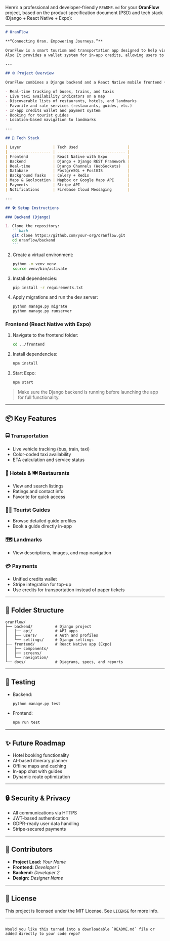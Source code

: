 Here’s a professional and developer-friendly `README.md` for your **OranFlow** project, based on the product specification document (PSD) and tech stack (Django + React Native + Expo):

---

````markdown
# OranFlow

**“Connecting Oran. Empowering Journeys.”**

OranFlow is a smart tourism and transportation app designed to help visitors and locals explore Oran with ease. The app offers real-time transport tracking, access to key services like restaurants, hotels, and guides, and a unified experience through a clean mobile interface.
Also It provides a wallet system for in-app credits, allowing users to pay for services seamlessly specially for any transportation mean which will get rid of the ticket based system (Coming feature).

---

## 🌐 Project Overview

OranFlow combines a Django backend and a React Native mobile frontend (via Expo) to provide:

- Real-time tracking of buses, trains, and taxis
- Live taxi availability indicators on a map
- Discoverable lists of restaurants, hotels, and landmarks
- Favorite and rate services (restaurants, guides, etc.)
- In-app credits wallet and payment system
- Booking for tourist guides
- Location-based navigation to landmarks

---

## 🧩 Tech Stack

| Layer              | Tech Used                      |
| ------------------ | ------------------------------ |
| Frontend           | React Native with Expo         |
| Backend            | Django + Django REST Framework |
| Real-time          | Django Channels (WebSockets)   |
| Database           | PostgreSQL + PostGIS           |
| Background Tasks   | Celery + Redis                 |
| Maps & Geolocation | Mapbox or Google Maps API      |
| Payments           | Stripe API                     |
| Notifications      | Firebase Cloud Messaging       |

---

## 🛠️ Setup Instructions

### Backend (Django)

1. Clone the repository:
   ```bash
   git clone https://github.com/your-org/oranflow.git
   cd oranflow/backend
   ```
````

2. Create a virtual environment:

   ```bash
   python -m venv venv
   source venv/bin/activate
   ```

3. Install dependencies:

   ```bash
   pip install -r requirements.txt
   ```

4. Apply migrations and run the dev server:
   ```bash
   python manage.py migrate
   python manage.py runserver
   ```

### Frontend (React Native with Expo)

1. Navigate to the frontend folder:

   ```bash
   cd ../frontend
   ```

2. Install dependencies:

   ```bash
   npm install
   ```

3. Start Expo:
   ```bash
   npm start
   ```

> Make sure the Django backend is running before launching the app for full functionality.

---

## 📦 Key Features

### 🚍 Transportation

- Live vehicle tracking (bus, train, taxi)
- Color-coded taxi availability
- ETA calculation and service status

### 🏨 Hotels & 🍽 Restaurants

- View and search listings
- Ratings and contact info
- Favorite for quick access

### 👨‍🏫 Tourist Guides

- Browse detailed guide profiles
- Book a guide directly in-app

### 🗺 Landmarks

- View descriptions, images, and map navigation

### 💳 Payments

- Unified credits wallet
- Stripe integration for top-up
- Use credits for transportation instead of paper tickets

---

## 📁 Folder Structure

```
oranflow/
├── backend/          # Django project
│   ├── api/          # API apps
│   ├── users/        # Auth and profiles
│   └── settings/     # Django settings
├── frontend/         # React Native app (Expo)
│   ├── components/
│   ├── screens/
│   └── navigation/
└── docs/             # Diagrams, specs, and reports
```

---

## 🧪 Testing

- Backend:

  ```bash
  python manage.py test
  ```

- Frontend:
  ```bash
  npm run test
  ```

---

## ✨ Future Roadmap

- Hotel booking functionality
- AI-based itinerary planner
- Offline maps and caching
- In-app chat with guides
- Dynamic route optimization

---

## 🔒 Security & Privacy

- All communications via HTTPS
- JWT-based authentication
- GDPR-ready user data handling
- Stripe-secured payments

---

## 🤝 Contributors

- **Project Lead:** _Your Name_
- **Frontend:** _Developer 1_
- **Backend:** _Developer 2_
- **Design:** _Designer Name_

---

## 📄 License

This project is licensed under the MIT License. See `LICENSE` for more info.

---

```

Would you like this turned into a downloadable `README.md` file or added directly to your code repo?
```
